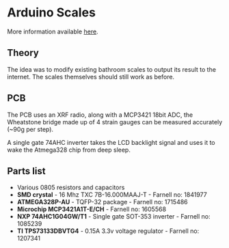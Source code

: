# Arduino Scales

More information available [here](http://www.s-parker.uk/2014/10/hacking-bathroom-scales-with-an-arduino-the-easy-way/).

## Theory

The idea was to modify existing bathroom scales to output its result to the internet. The scales themselves should still work as before. 

## PCB

The PCB uses an XRF radio, along with a MCP3421 18bit ADC, the Wheatstone bridge made up of 4 strain gauges can be measured accurately (~90g per step).

A single gate 74AHC inverter takes the LCD backlight signal and uses it to wake the Atmega328 chip from deep sleep.

## Parts list

- Various 0805 resistors and capacitors
- **SMD crystal** - 16 Mhz TXC 7B-16.000MAAJ-T - Farnell no: 1841977
- **ATMEGA328P-AU** - TQFP-32 package - Farnell no: 1715486
- **Microchip MCP3421A1T-E/CH** - Farnell no: 1605568
- **NXP 74AHC1G04GW/T1** - Single gate SOT-353 inverter - Farnell no: 1085239
- **TI TPS73133DBVTG4** - 0.15A 3.3v voltage regulator - Farnell no: 1207341